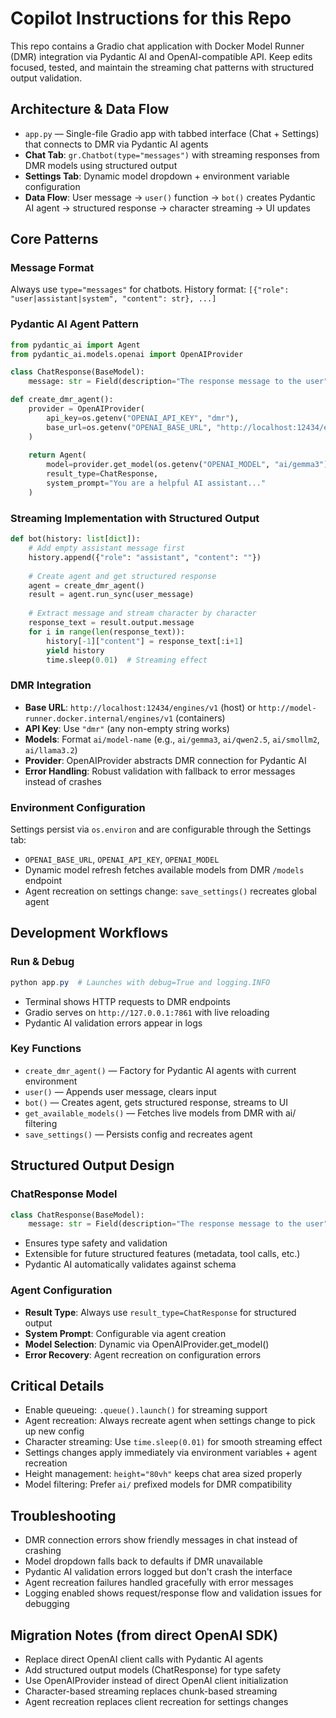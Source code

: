 # Copilot Instructions for this Repo

This repo contains a Gradio chat application with Docker Model Runner (DMR) integration via Pydantic AI and OpenAI-compatible API. Keep edits focused, tested, and maintain the streaming chat patterns with structured output validation.

## Architecture & Data Flow

- `app.py` — Single-file Gradio app with tabbed interface (Chat + Settings) that connects to DMR via Pydantic AI agents
- **Chat Tab**: `gr.Chatbot(type="messages")` with streaming responses from DMR models using structured output
- **Settings Tab**: Dynamic model dropdown + environment variable configuration
- **Data Flow**: User message → `user()` function → `bot()` creates Pydantic AI agent → structured response → character streaming → UI updates

## Core Patterns

### Message Format
Always use `type="messages"` for chatbots. History format: `[{"role": "user|assistant|system", "content": str}, ...]`

### Pydantic AI Agent Pattern
```python
from pydantic_ai import Agent
from pydantic_ai.models.openai import OpenAIProvider

class ChatResponse(BaseModel):
    message: str = Field(description="The response message to the user")

def create_dmr_agent():
    provider = OpenAIProvider(
        api_key=os.getenv("OPENAI_API_KEY", "dmr"),
        base_url=os.getenv("OPENAI_BASE_URL", "http://localhost:12434/engines/v1")
    )
    
    return Agent(
        model=provider.get_model(os.getenv("OPENAI_MODEL", "ai/gemma3")),
        result_type=ChatResponse,
        system_prompt="You are a helpful AI assistant..."
    )
```

### Streaming Implementation with Structured Output
```python
def bot(history: list[dict]):
    # Add empty assistant message first
    history.append({"role": "assistant", "content": ""})
    
    # Create agent and get structured response
    agent = create_dmr_agent()
    result = agent.run_sync(user_message)
    
    # Extract message and stream character by character
    response_text = result.output.message
    for i in range(len(response_text)):
        history[-1]["content"] = response_text[:i+1]
        yield history
        time.sleep(0.01)  # Streaming effect
```

### DMR Integration
- **Base URL**: `http://localhost:12434/engines/v1` (host) or `http://model-runner.docker.internal/engines/v1` (containers)
- **API Key**: Use `"dmr"` (any non-empty string works)
- **Models**: Format `ai/model-name` (e.g., `ai/gemma3`, `ai/qwen2.5`, `ai/smollm2`, `ai/llama3.2`)
- **Provider**: OpenAIProvider abstracts DMR connection for Pydantic AI
- **Error Handling**: Robust validation with fallback to error messages instead of crashes

### Environment Configuration
Settings persist via `os.environ` and are configurable through the Settings tab:
- `OPENAI_BASE_URL`, `OPENAI_API_KEY`, `OPENAI_MODEL`
- Dynamic model refresh fetches available models from DMR `/models` endpoint
- Agent recreation on settings change: `save_settings()` recreates global agent

## Development Workflows

### Run & Debug
```powershell
python app.py  # Launches with debug=True and logging.INFO
```
- Terminal shows HTTP requests to DMR endpoints
- Gradio serves on `http://127.0.0.1:7861` with live reloading
- Pydantic AI validation errors appear in logs

### Key Functions
- `create_dmr_agent()` — Factory for Pydantic AI agents with current environment
- `user()` — Appends user message, clears input
- `bot()` — Creates agent, gets structured response, streams to UI
- `get_available_models()` — Fetches live models from DMR with ai/ filtering
- `save_settings()` — Persists config and recreates agent

## Structured Output Design

### ChatResponse Model
```python
class ChatResponse(BaseModel):
    message: str = Field(description="The response message to the user")
```
- Ensures type safety and validation
- Extensible for future structured features (metadata, tool calls, etc.)
- Pydantic AI automatically validates against schema

### Agent Configuration
- **Result Type**: Always use `result_type=ChatResponse` for structured output
- **System Prompt**: Configurable via agent creation
- **Model Selection**: Dynamic via OpenAIProvider.get_model()
- **Error Recovery**: Agent recreation on configuration errors

## Critical Details
- Enable queueing: `.queue().launch()` for streaming support
- Agent recreation: Always recreate agent when settings change to pick up new config
- Character streaming: Use `time.sleep(0.01)` for smooth streaming effect
- Settings changes apply immediately via environment variables + agent recreation
- Height management: `height="80vh"` keeps chat area sized properly
- Model filtering: Prefer `ai/` prefixed models for DMR compatibility

## Troubleshooting
- DMR connection errors show friendly messages in chat instead of crashing
- Model dropdown falls back to defaults if DMR unavailable
- Pydantic AI validation errors logged but don't crash the interface
- Agent recreation failures handled gracefully with error messages
- Logging enabled shows request/response flow and validation issues for debugging

## Migration Notes (from direct OpenAI SDK)
- Replace direct OpenAI client calls with Pydantic AI agents
- Add structured output models (ChatResponse) for type safety
- Use OpenAIProvider instead of direct OpenAI client initialization
- Character-based streaming replaces chunk-based streaming
- Agent recreation replaces client recreation for settings changes
